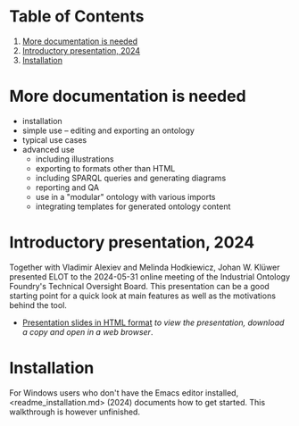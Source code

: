 
# Table of Contents

1.  [More documentation is needed](#org1a9abbd)
2.  [Introductory presentation, 2024](#org46d6cae)
3.  [Installation](#org96cb18e)



<a id="org1a9abbd"></a>

# More documentation is needed

-   installation
-   simple use &#x2013; editing and exporting an ontology
-   typical use cases
-   advanced use
    -   including illustrations
    -   exporting to formats other than HTML
    -   including SPARQL queries and generating diagrams
    -   reporting and QA
    -   use in a "modular" ontology with various imports
    -   integrating templates for generated ontology content


<a id="org46d6cae"></a>

# Introductory presentation, 2024

Together with Vladimir Alexiev and Melinda Hodkiewicz, Johan W. Klüwer presented ELOT to the 2024-05-31 online meeting of the Industrial Ontology Foundry's Technical Oversight Board.
This presentation can be a good starting point for a quick look at main features as well as the motivations behind the tool.

-   [Presentation slides in HTML format](20240525T181908--elot-presented-to-iof-tob__elot_emacs_iof.html) *to view the presentation, download a copy and open in a web browser*.


<a id="org96cb18e"></a>

# Installation

For Windows users who don't have the Emacs editor installed, <readme_installation.md> (2024) documents how to get started. This walkthrough is however unfinished.

